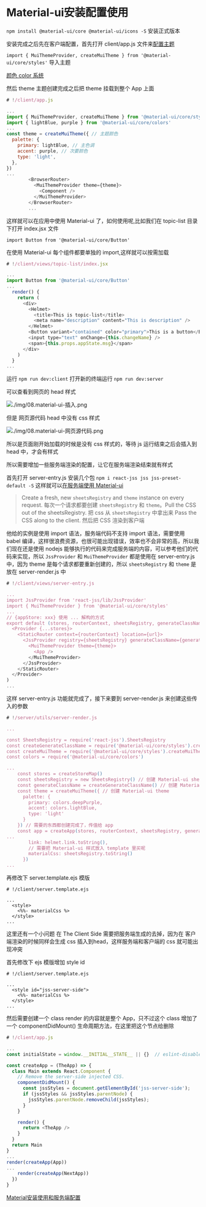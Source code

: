 # Material-ui安装配置使用

`npm install @material-ui/core @material-ui/icons -S` 安装正式版本

安装完成之后先在客户端配置，首先打开 client/app.js 文件来[配置主题](https://material-ui.com/customization/themes/#themes)

`import { MuiThemeProvider, createMuiTheme } from '@material-ui/core/styles'` 导入主题

[颜色 color 系统](https://material-ui.com/style/color/#color)

然后 theme 主题创建完成之后把 theme 挂载到整个 App 上面

```js
# !/client/app.js

...
import { MuiThemeProvider, createMuiTheme } from '@material-ui/core/styles'
import { lightBlue, purple } from '@material-ui/core/colors'
...
const theme = createMuiTheme({ // 主题颜色
  palette: {
    primary: lightBlue, // 主色调
    accent: purple, // 次要颜色
    type: 'light',
  },
})
...
        <BrowserRouter>
          <MuiThemeProvider theme={theme}>
            <Component />
          </MuiThemeProvider>
        </BrowserRouter>
        ...
```

这样就可以在应用中使用 Material-ui 了，如何使用呢,比如我们在 topic-list 目录下打开 index.jsx 文件

`import Button from '@material-ui/core/Button'`

在使用 Material-ui 每个组件都要单独的 import,这样就可以按需加载

```js
# !/client/views/topic-list/index.jsx

...
import Button from '@material-ui/core/Button'
...
  render() {
    return (
      <div>
        <Helmet>
          <title>This is topic-list</title>
          <meta name="description" content="This is description" />
        </Helmet>
        <Button variant="contained" color="primary">This is a button</Button>
        <input type="text" onChange={this.changeName} />
        <span>{this.props.appState.msg}</span>
      </div>
    )
  }
...
```

运行 `npm run dev:client` 打开新的终端运行 `npm run dev:server`

可以查看到网页的 head 样式

![./img/08.material-ui-插入.png](./img/08.material-ui-插入.png)

但是 网页源代码 head 中没有 css 样式

![./img/08.material-ui-网页源代码.png](./img/08.material-ui-网页源代码.png)

所以是页面刚开始加载的时候是没有 css 样式的，等待 js 运行结束之后会插入到 head 中，才会有样式

所以需要增加一些服务端渲染的配置，让它在服务端渲染结束就有样式

首先打开 server-entry.js 安装几个包 `npm i react-jss jss jss-preset-default -S` 这样就可以[在服务端使用 Material-ui](https://material-ui.com/guides/server-rendering/)

> Create a fresh, new `sheetsRegistry` and `theme` instance on every request.
每次一个请求都要创建 `sheetsRegistry` 和 `theme`。Pull the CSS out of the sheetsRegistry. 把 css 从 `sheetsRegistry` 中拿出来 Pass the CSS along to the client. 然后把 CSS 渲染到客户端

他给的实例是使用 import 语法，服务端代码不支持 import 语法，需要使用 babel 编译，这样很浪费资源，也很可能出现错误，效率也不会非常的高，所以我们现在还是使用 nodejs 能够执行的代码来完成服务端的内容，可以参考他们的代码来实现，所以 `JssProvider` 和 `MuiThemeProvider` 都是使用在 server-entry.js 中，因为 theme 是每个请求都要重新创建的，所以 `sheetsRegistry` 和 `theme` 是放在 server-render.js 中

```js
# !/client/views/server-entry.js

...
import JssProvider from 'react-jss/lib/JssProvider'
import { MuiThemeProvider } from '@material-ui/core/styles'
...
// {appStore: xxx} 使用 ... 解构的方式
export default (stores, routerContext, sheetsRegistry, generateClassName, theme, url) => (
  <Provider {...stores}>
    <StaticRouter context={routerContext} location={url}>
      <JssProvider registry={sheetsRegistry} generateClassName={generateClassName}>
        <MuiThemeProvider theme={theme}>
          <App />
        </MuiThemeProvider>
      </JssProvider>
    </StaticRouter>
  </Provider>
)
...
```

这样 server-entry.js 功能就完成了，接下来要到 server-render.js 来创建这些传入的参数

```js
# !/server/utils/server-render.js

...

const SheetsRegistry = require('react-jss').SheetsRegistry
const createGenerateClassName = require('@material-ui/core/styles').createGenerateClassName
const createMuiTheme = require('@material-ui/core/styles').createMuiTheme
const colors = require('@material-ui/core/colors')

...
    const stores = createStoreMap()
    const sheetsRegistry = new SheetsRegistry() // 创建 Material-ui sheetsRegistry
    const generateClassName = createGenerateClassName() // 创建 Material-ui generateClassName
    const theme = createMuiTheme({ // 创建 Material-ui theme
      palette: {
        primary: colors.deepPurple,
        accent: colors.lightBlue,
        type: 'light'
      }
    }) // 需要的东西都创建完成了，传值给 app
    const app = createApp(stores, routerContext, sheetsRegistry, generateClassName, theme, req.url)
...
        link: helmet.link.toString(),
        // 需要把 Material-ui 样式放入 template 里买呢
        materialCss: sheetsRegistry.toString()
      })
...
```

再修改下 server.template.ejs 模版

```ejs
# !/client/server.template.ejs

...
  <style>
    <%%- materialCss %>
  </style>
...
```

这里还有一个小问题 在 The Client Side 需要把服务端生成的去掉，因为在 客户端渲染的时候同样会生成 css 插入到head，这样服务端和客户端的 css 就可能出现冲突

首先修改下 ejs 模版增加 style id

```ejs
# !/client/server.template.ejs

...
  <style id="jss-server-side">
    <%%- materialCss %>
  </style>
...
```

然后需要创建一个 class render 的内容就是整个 App，只不过这个 class 增加了一个 componentDidMount() 生命周期方法，在这里把这个节点给删除

```js
# !/client/app.js

...
const initialState = window.__INITIAL__STATE__ || {}  // eslint-disable-line

const createApp = (TheApp) => {
  class Main extends React.Component {
    // Remove the server-side injected CSS.
    componentDidMount() {
      const jssStyles = document.getElementById('jss-server-side');
      if (jssStyles && jssStyles.parentNode) {
        jssStyles.parentNode.removeChild(jssStyles);
      }
    }

    render() {
      return <TheApp />
    }
  }
  return Main
}
...
render(createApp(App))
...
    render(createApp(NextApp))
  })
}
```

[Material安装使用和服务端配置]()
